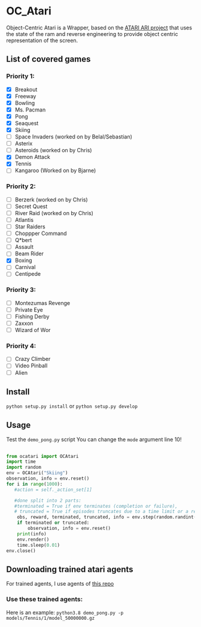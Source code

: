 # OC_Atari

Object-Centric Atari is a Wrapper, based on the [ATARI ARI project](https://github.com/mila-iqia/atari-representation-learning) that uses the state of the ram and reverse engineering to provide object centric representation of the screen.


## List of covered games

### Priority 1:
- [x]  Breakout 
- [x]  Freeway
- [x]  Bowling 
- [x]  Ms.  Pacman 
- [x]  Pong
- [x]  Seaquest
- [x]  Skiing
- [ ]  Space Invaders (worked on by Belal/Sebastian)
- [ ]  Asterix
- [ ]  Asteroids (worked on by Chris)
- [x]  Demon Attack
- [x]  Tennis
- [ ]  Kangaroo (Worked on by Bjarne)

### Priority 2:
- [ ]  Berzerk (worked on by Chris)
- [ ]  Secret Quest
- [ ]  River Raid (worked on by Chris)
- [ ]  Atlantis
- [ ]  Star Raiders
- [ ]  Choppper Command
- [ ]  Q*bert
- [ ]  Assault
- [ ]  Beam Rider
- [x]  Boxing
- [ ]  Carnival
- [ ]  Centipede

### Priority 3:
- [ ]  Montezumas Revenge
- [ ]  Private Eye
- [ ]  Fishing Derby
- [ ]  Zaxxon
- [ ]  Wizard of Wor

### Priority 4:
- [ ]  Crazy Climber
- [ ]  Video Pinball
- [ ]  Alien

## Install
`python setup.py install` or `python setup.py develop`


## Usage
Test the `demo_pong.py` script
You can change the `mode` argument line 10!


##
```py
from ocatari import OCAtari
import time
import random
env = OCAtari("Skiing")
observation, info = env.reset()
for i in range(1000):
   #action = self._action_set[1]

   #done split into 2 parts:
   #terminated = True if env terminates (completion or failure),
   # truncated = True if episodes truncates due to a time limit or a reason that is not defined of the task
    obs, reward, terminated, truncated, info = env.step(random.randint(0, 2))
    if terminated or truncated:
        observation, info = env.reset()
    print(info)
    env.render()
    time.sleep(0.01)
env.close()
```

## Downloading trained atari agents
For trained agents, I use agents of [this repo](https://github.com/floringogianu/atari-agents)

### Use these trained agents:
Here is an example:
`python3.8 demo_pong.py -p models/Tennis/1/model_50000000.gz`
